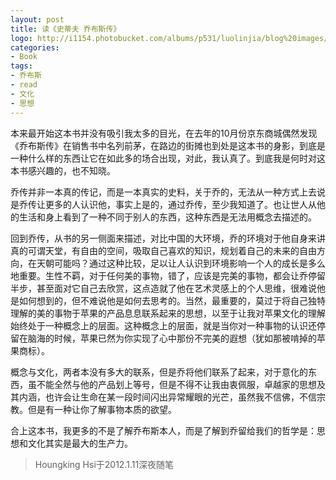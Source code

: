 ```yaml
---
layout: post
title: 读《史蒂夫 乔布斯传》
logo: http://i1154.photobucket.com/albums/p531/luolinjia/blog%20images/RIPSteveJobs_zps5eaf0d68.png
categories:
- Book
tags:
- 乔布斯
- read
- 文化
- 思想
---
```


本来最开始这本书并没有吸引我太多的目光，在去年的10月份京东商城偶然发现《乔布斯传》在销售书中名列前茅，在路边的街摊也到处是这本书的身影，到底是一种什么样的东西让它在如此多的场合出现，对此，我认真了。到底我是何时对这本书感兴趣的，也不知晓。

乔传并非一本真的传记，而是一本真实的史料，关于乔的，无法从一种方式上去说是乔传让更多的人认识他，事实上是的，通过乔传，至少我知道了。也让世人从他的生活和身上看到了一种不同于别人的东西，这种东西是无法用概念去描述的。

回到乔传，从书的另一侧面来描述，对比中国的大环境，乔的环境对于他自身来讲真的可谓天堂，有自由的空间，吸取自己喜欢的知识，规划着自己的未来的自由方向，在天朝可能吗？通过这种比较，足以让人认识到环境影响一个人的成长是多么地重要。生性不羁，对于任何美的事物，错了，应该是完美的事物，都会让乔停留半步，甚至面对它自己去欣赏，这点造就了他在艺术灵感上的个人思维，很难说他是如何想到的，但不难说他是如何去思考的。当然，最重要的，莫过于将自己独特理解的美的事物于苹果的产品息息联系起来的思想，以至于让我对苹果文化的理解始终处于一种概念上的层面。这种概念上的层面，就是当你对一种事物的认识还停留在脑海的时候，苹果已然为你实现了心中那份不完美的遐想（犹如那被啃掉的苹果商标）。

概念与文化，两者本没有多大的联系，但是乔将他们联系了起来，对于意化的东西，虽不能全然与他的产品划上等号，但是不得不让我由衷佩服，卓越家的思想及其内涵，也许会让生命在某一段时间闪出异常耀眼的光芒，虽然我不信佛，不信宗教。但是有一种让你了解事物本质的欲望。

合上这本书，我更多的不是了解乔布斯本人，而是了解到乔留给我们的哲学是：思想和文化其实是最大的生产力。

> Houngking Hsi于2012.1.11深夜随笔